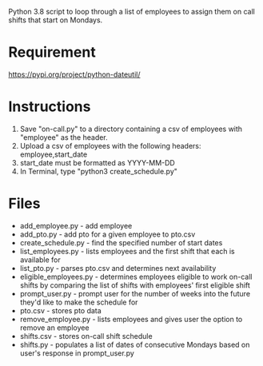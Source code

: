 Python 3.8 script to loop through a list of employees to assign them on call shifts that start on Mondays.

# Requirement
https://pypi.org/project/python-dateutil/

# Instructions
1. Save "on-call.py" to a directory containing a csv of employees with "employee" as the header.
1. Upload a csv of employees with the following headers: employee,start_date
1. start_date must be formatted as YYYY-MM-DD
1. In Terminal, type "python3 create_schedule.py"

# Files
* add_employee.py - add employee
* add_pto.py - add pto for a given employee to pto.csv
* create_schedule.py - find the specified number of start dates
* list_employees.py - lists employees and the first shift that each is available for
* list_pto.py - parses pto.csv and determines next availability
* eligible_employees.py - determines employees eligible to work on-call shifts by comparing the list of shifts with employees' first eligible shift
* prompt_user.py - prompt user for the number of weeks into the future they'd like to make the schedule for
* pto.csv - stores pto data
* remove_employee.py - lists employees and gives user the option to remove an employee
* shifts.csv - stores on-call shift schedule
* shifts.py - populates a list of dates of consecutive Mondays based on user's response in prompt_user.py
